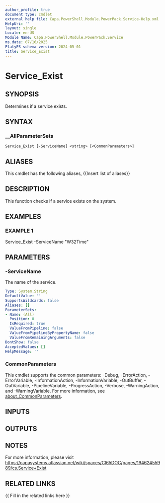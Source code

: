 ```yaml
---
author_profile: true
document type: cmdlet
external help file: Capa.PowerShell.Module.PowerPack.Service-Help.xml
HelpUri: ''
layout: single
Locale: en-US
Module Name: Capa.PowerShell.Module.PowerPack.Service
ms.date: 07/16/2025
PlatyPS schema version: 2024-05-01
title: Service_Exist
---
```


# Service_Exist

## SYNOPSIS

Determines if a service exists.

## SYNTAX

### __AllParameterSets

```
Service_Exist [-ServiceName] <string> [<CommonParameters>]
```

## ALIASES

This cmdlet has the following aliases,
  {{Insert list of aliases}}

## DESCRIPTION

This function checks if a service exists on the system.

## EXAMPLES

### EXAMPLE 1

Service_Exist -ServiceName "W32Time"

## PARAMETERS

### -ServiceName

The name of the service.

```yaml
Type: System.String
DefaultValue: ''
SupportsWildcards: false
Aliases: []
ParameterSets:
- Name: (All)
  Position: 0
  IsRequired: true
  ValueFromPipeline: false
  ValueFromPipelineByPropertyName: false
  ValueFromRemainingArguments: false
DontShow: false
AcceptedValues: []
HelpMessage: ''
```

### CommonParameters

This cmdlet supports the common parameters: -Debug, -ErrorAction, -ErrorVariable,
-InformationAction, -InformationVariable, -OutBuffer, -OutVariable, -PipelineVariable,
-ProgressAction, -Verbose, -WarningAction, and -WarningVariable. For more information, see
[about_CommonParameters](https://go.microsoft.com/fwlink/?LinkID=113216).

## INPUTS

## OUTPUTS

## NOTES

For more information, please visit https://capasystems.atlassian.net/wiki/spaces/CI65DOC/pages/19462455989/cs.Service+Exist


## RELATED LINKS

{{ Fill in the related links here }}

